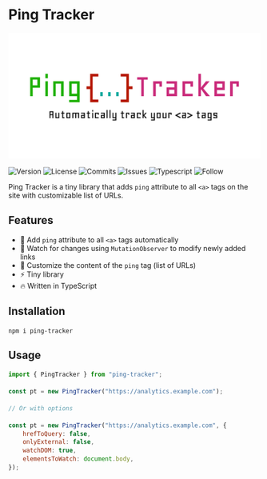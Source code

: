 # Ping Tracker

![Ping Tracker logo](.github/ping-tracker.png)

![Version](https://badgen.net/npm/v/ping-tracker)
![License](https://img.shields.io/github/license/matronator/PingTracker.svg)
![Commits](https://badgen.net/github/commits/matronator/PingTracker)
![Issues](https://img.shields.io/github/issues/matronator/PingTracker.svg)
![Typescript](https://img.shields.io/badge/TypeScript-007ACC?style=default&logo=typescript&logoColor=white)
![Follow](https://img.shields.io/github/followers/matronator.svg?style=social&label=Follow&maxAge=2592000)

Ping Tracker is a tiny library that adds `ping` attribute to all `<a>` tags on the site with customizable list of URLs.

## Features

-   🏓 Add `ping` attribute to all `<a>` tags automatically
-   👀 Watch for changes using `MutationObserver` to modify newly added links
-   📝 Customize the content of the `ping` tag (list of URLs)
-   ⚡️ Tiny library
-   🔥 Written in TypeScript

## Installation

```
npm i ping-tracker
```

## Usage

```js
import { PingTracker } from "ping-tracker";

const pt = new PingTracker("https://analytics.example.com");

// Or with options

const pt = new PingTracker("https://analytics.example.com", {
    hrefToQuery: false,
    onlyExternal: false,
    watchDOM: true,
    elementsToWatch: document.body,
});
```
